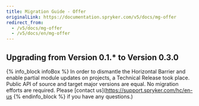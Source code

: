 ```yaml
---
title: Migration Guide - Offer
originalLink: https://documentation.spryker.com/v5/docs/mg-offer
redirect_from:
  - /v5/docs/mg-offer
  - /v5/docs/en/mg-offer
---
```


## Upgrading from Version 0.1.* to Version 0.3.0

{% info_block infoBox %}
In order to dismantle the Horizontal Barrier and enable partial module updates on projects, a Technical Release took place. Public API of source and target major versions are equal. No migration efforts are required. Please [contact us](https://support.spryker.com/hc/en-us
{% endinfo_block %} if you have any questions.)
